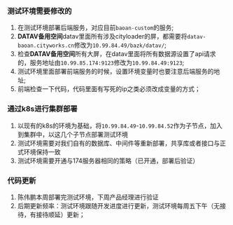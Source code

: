 ### 测试环境需要修改的

1. 在测试环境部署后端服务，对应目前`baoan-custom`的服务;
2. **DATAV备用空间**datav里面所有涉及cityloader的屏，都需要将`datav-baoan.cityworks.cn`修改为`10.99.84.49/bazk/datav/`;
3. 检查**DATAV备用空间**所有大屏，在datav里面将所有数据源设置了api请求的，服务地址由`10.99.85.174:9123`修改为`10.99.84.49:9123`;
4. 测试环境里面部署前端服务的时候，设置环境变量时也要注意后端服务的地址;
5. 前端检查一下代码，代码里面有写死的ip之类必须改成变量的方式；

### 通过k8s进行集群部署

1. 以现有的k8s的环境为基础，将`10.99.84.49`-`10.99.84.52`作为子节点，加入到集群中，以这几个子节点部署测试环境
2. 测试环境需要对我们自有的数据库、中间件等重新部署，共享库或者接口与正式环境保持一致
3. 测试环境需要开通与174服务器相同的策略（已开通，部署后验证）

### 代码更新

1. 陈伟鹏本周部署完测试环境，下周产品经理进行验证
2. 后期更新频率：测试环境跟随开发进度进行更新，测试环境每周五下午（无接待，有接待顺延）更新；